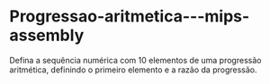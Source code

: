 # Progressao-aritmetica---mips-assembly
Defina a sequência numérica com 10 elementos de uma progressão aritmética, definindo o primeiro elemento e a razão da progressão.
